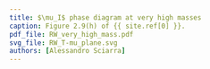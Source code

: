 ```yaml
---
title: $\mu_I$ phase diagram at very high masses
caption: Figure 2.9(h) of {{ site.ref[0] }}.
pdf_file: RW_very_high_mass.pdf
svg_file: RW_T-mu_plane.svg
authors: [Alessandro Sciarra]
---
```

